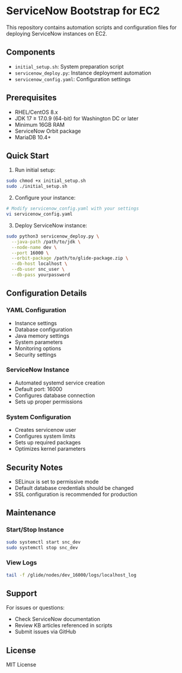 # ServiceNow Bootstrap for EC2

This repository contains automation scripts and configuration files for deploying ServiceNow instances on EC2.

## Components

- `initial_setup.sh`: System preparation script
- `servicenow_deploy.py`: Instance deployment automation
- `servicenow_config.yaml`: Configuration settings

## Prerequisites

- RHEL/CentOS 8.x
- JDK 17 ≥ 17.0.9 (64-bit) for Washington DC or later
- Minimum 16GB RAM
- ServiceNow Orbit package
- MariaDB 10.4+

## Quick Start

1. Run initial setup:
```bash
sudo chmod +x initial_setup.sh
sudo ./initial_setup.sh
```

2. Configure your instance:
```bash
# Modify servicenow_config.yaml with your settings
vi servicenow_config.yaml
```

3. Deploy ServiceNow instance:
```bash
sudo python3 servicenow_deploy.py \
  --java-path /path/to/jdk \
  --node-name dev \
  --port 16000 \
  --orbit-package /path/to/glide-package.zip \
  --db-host localhost \
  --db-user snc_user \
  --db-pass yourpassword
```

## Configuration Details

### YAML Configuration
- Instance settings
- Database configuration
- Java memory settings
- System parameters
- Monitoring options
- Security settings

### ServiceNow Instance
- Automated systemd service creation
- Default port: 16000
- Configures database connection
- Sets up proper permissions

### System Configuration
- Creates servicenow user
- Configures system limits
- Sets up required packages
- Optimizes kernel parameters

## Security Notes

- SELinux is set to permissive mode
- Default database credentials should be changed
- SSL configuration is recommended for production

## Maintenance

### Start/Stop Instance
```bash
sudo systemctl start snc_dev
sudo systemctl stop snc_dev
```

### View Logs
```bash
tail -f /glide/nodes/dev_16000/logs/localhost_log
```

## Support

For issues or questions:
- Check ServiceNow documentation
- Review KB articles referenced in scripts
- Submit issues via GitHub

## License

MIT License